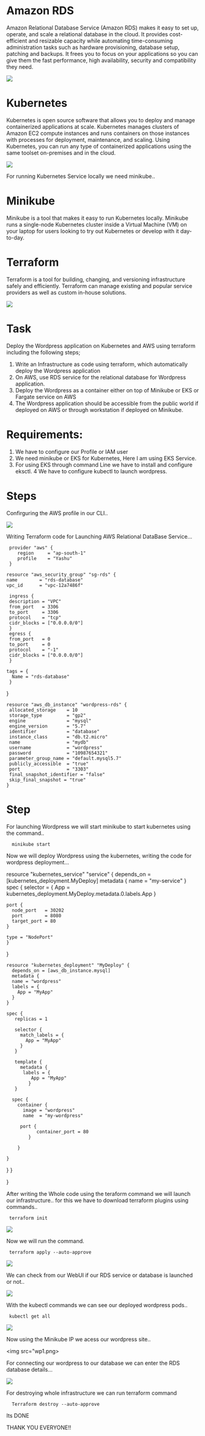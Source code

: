 # Amazon RDS
Amazon Relational Database Service (Amazon RDS) makes it easy to set up,
operate, and scale a relational database in the cloud. It provides cost-
efficient  and resizable  capacity  while  automating  time-consuming
administration  tasks  such as  hardware  provisioning,  database setup,
patching and backups. It frees you to focus on your applications so you
can give them the fast  performance,  high availability,  security  and
compatibility they need.

<img src="rds.jpg">



# Kubernetes

Kubernetes is open  source software that allows you to deploy  and manage
containerized applications at  scale. Kubernetes  manages  clusters   of
Amazon EC2 compute  instances and runs containers on those instances with 
processes for  deployment, maintenance, and  scaling.  Using  Kubernetes,
you can run any type of containerized applications using the same toolset 
on-premises and in the cloud.


<img src="kubernetes.png">



For running Kubernetes Service locally we need minikube..

# Minikube
Minikube is a tool that makes it easy to run Kubernetes locally. Minikube
runs a single-node  Kubernetes  cluster  inside a Virtual Machine (VM) on 
your laptop for users  looking to  try out  Kubernetes or develop with it
day-to-day.

# Terraform

Terraform is a tool for building, changing, and versioning infrastructure
safely and efficiently. Terraform can manage existing and popular service
providers as well as custom in-house solutions.

<img src="terra.png">



# Task 
Deploy the Wordpress application on Kubernetes and AWS using terraform including the following steps;

1. Write an Infrastructure as code using  terraform,  which automatically deploy the Wordpress application
2. On AWS, use RDS service for the relational database for Wordpress  application.
3. Deploy the Wordpress as a container either on top of Minikube or EKS or Fargate service on AWS
4. The Wordpress application should be accessible from the public world if deployed on AWS or through workstation if deployed on Minikube.

# Requirements:

1. We have to configure our Profile or IAM user
2. We need minikube or EKS for Kubernetes, Here I am using EKS Service.
3. For using EKS through command Line we have to install and configure eksctl.
4 We have to configure kubectl to launch wordpress.

# Steps

Confirguring the AWS profile in our CLI..

 <img src="configure.png">  


Writing Terraform code for Launching AWS Relational DataBase Service...


     provider "aws" {
        region     = "ap-south-1"
        profile    = "Yashu"
     }

    resource "aws_security_group" "sg-rds" {
    name        = "rds-database"
    vpc_id      = "vpc-12a7486f"

     ingress {
     description = "VPC"
     from_port   = 3306
     to_port     = 3306
     protocol    = "tcp"
     cidr_blocks = ["0.0.0.0/0"]
     }
     egress {
     from_port   = 0
     to_port     = 0
     protocol    = "-1"
     cidr_blocks = ["0.0.0.0/0"]
     }

    tags = {
      Name = "rds-database"
     }
   }

    resource "aws_db_instance" "wordpress-rds" {
     allocated_storage    = 10
     storage_type         = "gp2"
     engine               = "mysql"
     engine_version       = "5.7"
     identifier           = "database"
     instance_class       = "db.t2.micro"
     name                 = "mydb"
     username             = "wordpress"
     password             = "10987654321"
     parameter_group_name = "default.mysql5.7"
     publicly_accessible  = "true"
     port                 = "3303"
     final_snapshot_identifier = "false"
     skip_final_snapshot = "true"
    }


# Step

For launching Wordpress we will start minikube to start kubernetes using the command..

      minikube start
      
Now we will deploy Wordpress using the kubernetes, writing the code for wordpress deployment...



resource "kubernetes_service" "service" {
    depends_on = [kubernetes_deployment.MyDeploy]
  metadata {
    name = "my-service"
  }
    spec {
    selector = {
      App = kubernetes_deployment.MyDeploy.metadata.0.labels.App
    }
    
    port {
      node_port   = 30202
      port        = 8080
      target_port = 80
    }

    type = "NodePort"
    }  
}

    
    resource "kubernetes_deployment" "MyDeploy" {
      depends_on = [aws_db_instance.mysql]
      metadata {
      name = "wordpress"
      labels = {
        App = "MyApp"
      }
    }

    spec {
       replicas = 1

       selector {
         match_labels = {
           App = "MyApp"
         }
       }

       template {
         metadata {
          labels = {
             App = "MyApp"
            }
       }

      spec {
        container {
          image = "wordpress"
          name  = "my-wordpress"
         
         port {
               container_port = 80
            }
          
        }
      
    }
  }
}

}
      
After writing the Whole code using the teraform command we will launch our infrastructure..
for this we have to download terraform plugins using commands..

     terraform init
     
     
<img src="init.png">     
     
     
    
Now we will run the command.

     terraform apply --auto-approve
     
 
 <img src="apply.png">
 
 
 
We can check from our WebUI if our RDS service or database is launched or not..



<img src="database.png">




 With the kubectl commands we can see our deployed wordpress pods..
 
     kubectl get all
     
     
  <img src="getall.png">
  
  
  
     
Now using the Minikube IP we acess our wordpress site..     

     
 <img src="wp1.png>
    
    
 For connecting our wordpress to our database we can enter the RDS database details...
 
 <img src="wp2.png">
     
     
 For destroying whole infrastructure we can run terraform command
 
      Terraform destroy --auto-approve
      
      
   
   Its DONE
      
  THANK YOU EVERYONE!!    
